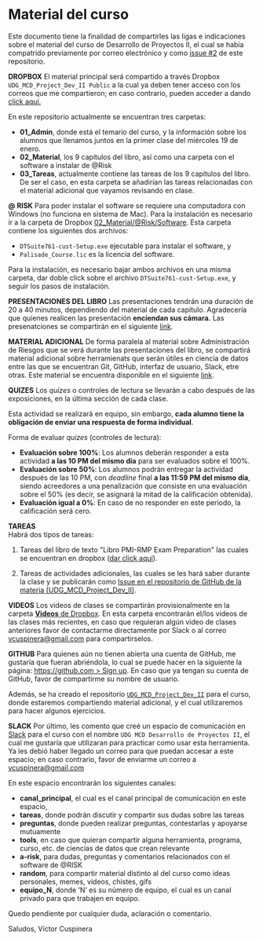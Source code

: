 # Material del curso

Este documento tiene la finalidad de compartirles las ligas e indicaciones sobre el material del curso de Desarrollo de Proyectos II, el cual se había compatrido previamente por correo electrónico y como [issue #2](https://github.com/vcuspinera/UDG_MCD_Project_Dev_II/issues/2) de este repositorio.

**DROPBOX**
El material principal será compartido a través Dropbox `UDG_MCD_Project_Dev_II Public` a la cual ya deben tener acceso con los correos que me compartieron; en caso contrario, pueden acceder a dando [click aquí.](https://www.dropbox.com/sh/k6klb0b4d6ab1ub/AAA4xuIyks58mnu3F4-BGedZa?dl=0)

En este repositorio actualmente se encuentran tres carpetas:
- **01_Admin**, donde está el temario del curso, y la información sobre los alumnos que llenamos juntos en la primer clase del miércoles 19 de enero.
- **02_Material**, los 9 capítulos del libro, así como una carpeta con el software a instalar de @Risk
- **03_Tareas**, actualmente contiene las tareas de los 9 capítulos del libro. De ser el caso, en esta carpeta se añadirían las tareas relacionadas con el material adicional que vayamos revisando en clase.

**@ RISK**
Para poder instalar el software se requiere una computadora con Windows (no funciona en sistema de Mac). 
Para la instalación es necesario ir a la carpeta de Dropbox  [02_Material/@Risk/Software](https://www.dropbox.com/sh/nx9k48m5fj6v3q9/AAAFoNLqvzsjhvdQhVYV8fMfa?dl=0). Esta carpeta contiene los siguientes dos archivos: 
- `DTSuite761-cust-Setup.exe` ejecutable para instalar el software, y
- `Palisade_Course.lic` es la licencia del software.  

Para la instalación, es necesario bajar ambos archivos en una misma carpeta, dar doble click sobre el archivo `DTSuite761-cust-Setup.exe`, y seguir los pasos de instalación. 

**PRESENTACIONES DEL LIBRO**
Las presentaciones tendrán una duración de 20 a 40 minutos, dependiendo del material de cada capítulo. Agradecería que quienes realicen las presentación **enciendan sus cámara.** Las presenatciones se compartirán en el siguiente [link](https://www.dropbox.com/sh/4a8rwrbho7sleng/AACgsZnT5xhGxdaUiARnROxKa?dl=0).

**MATERIAL ADICIONAL**
De forma paralela al material sobre Administración de Riesgos que se verá durante las presentaciones del libro, se compartirá material adicional sobre herramienats que serán útiles en ciencia de datos entre las que se encuentran Git, GitHub, interfaz de usuario, Slack, etre otras. Este material se encuentra disponible en el siguiente [link](https://www.dropbox.com/sh/rg86msgnis2etf3/AACHdEruNH5wo_NIxW93BJxLa?dl=0).

**QUIZES**
Los _quizes_ o controles de lectura se llevarán a cabo después de las exposiciones, en la última sección de cada clase. 

Esta actividad se realizará en equipo, sin embargo, __cada alumno tiene la obligación de enviar una respuesta de forma individual__.

Forma de evaluar _quizes_ (controles de lectura):
- __Evaluación sobre 100%__: Los alumnos deberán responder a esta actividad __a las 10 PM del mismo día__ para ser evaluados sobre el 100%.
- __Evaluación sobre 50%__: Los alumnos podrán entregar la actividad después de las 10 PM, con _deadline_ final __a las 11:59 PM del mismo día__, siendo acreedores a una penalización que consiste en una evaluación sobre el 50% (es decir, se asignará la mitad de la calificación obtenida). 
- __Evaluación igual a 0%__: En caso de no responder en este periodo, la calificación será cero.

**TAREAS**  
Habrá dos tipos de tareas:

1) Tareas del libro de texto "Libro PMI-RMP Exam Preparation" las cuales se encuentran en dropbox ([dar click aquí](https://www.dropbox.com/sh/tv3uqltxs911tph/AACrsVcEWmiDh_gj3jogdQQia?dl=0)).

2) Tareas de actividades adicionales, las cuales se les hará saber durante la clase y se publicarán como [Issue en el repositorio de GitHub de la materia (UDG_MCD_Project_Dev_II)](https://github.com/vcuspinera/UDG_MCD_Project_Dev_II/issues). 

**VIDEOS**
Los videos de clases se compartirán provisionalmente en la carpeta [**Videos** de Dropbox](https://www.dropbox.com/sh/8vy3gby1wdiqsef/AADzSXfCOX06LRFjS7IWTfK5a?dl=0). En esta carpeta encontrarán el/los videos de las clases más recientes, en caso que requieran algún video de clases anteriores favor de contactarme directamente por Slack o al correo vcuspinera@gmail.com para compartírselos.

**GITHUB**
Para quienes aún no tienen abierta una cuenta de GitHub, me gustaría que fueran abriéndola, lo cual se puede hacer en la siguiente la página: [https://github.com > Sign up](https://github.com).  En caso que ya tengan su cuenta de GitHub, favor de compartirme su nombre de usuario. 

Además, se ha creado el repositorio [`UDG_MCD_Project_Dev_II`](https://github.com/vcuspinera/UDG_MCD_Project_Dev_II) para el curso, donde estaremos compartiendo material adicional, y el cual utilizaremos para hacer algunos ejercicios.

**SLACK**
Por último, les comento que creé un espacio de comunicación en [Slack](https://slack.com) para el curso con el nombre `UDG MCD Desarrollo de Proyectos II`, el cual me gustaría que utilizaran para practicar como usar esta herramienta. Ya les debió haber llegado un correo para que puedan accesar a este espacio; en caso contrario, favor de enviarme un correo a vcuspinera@gmail.com

En este espacio encontrarán los siguientes canales:
- **canal_principal**, el cual es el canal principal de comunicación en este espacio,
- **tareas**, donde podrán discutir y compartir sus dudas sobre las tareas 
- **preguntas**, donde pueden realizar preguntas, contestarlas y apoyarse mutuamente
- **tools**, en caso que quieran compartir alguna herramienta, programa, curso, etc. de ciencias de datos que crean relevante
- **a-risk**, para dudas, preguntas y comentarios relacionados con el software de @RISK
- **random**, para compartir material distinto al del curso como ideas personales, memes, videos, chistes, gifs
- **equipo_N**, donde ’N’ es su número de equipo, el cual es un canal privado para que trabajen en equipo.

Quedo pendiente por cualquier duda, aclaración o comentario.

Saludos,
Víctor Cuspinera
